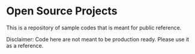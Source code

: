 # Open Source Projects

This is a repository of sample codes that is meant for public reference.

Disclaimer: Code here are not meant to be production ready. Please use it as a reference.
